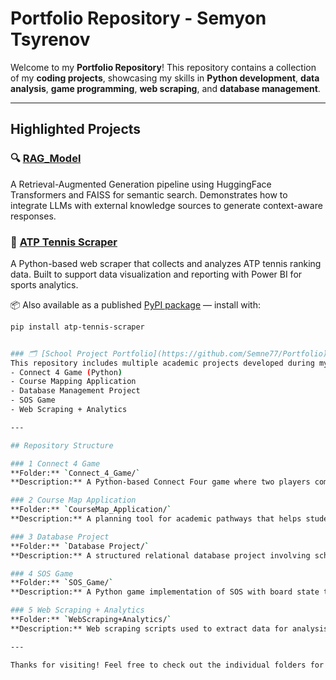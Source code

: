 # Portfolio Repository - Semyon Tsyrenov

Welcome to my **Portfolio Repository**! This repository contains a collection of my **coding projects**, showcasing my skills in **Python development**, **data analysis**, **game programming**, **web scraping**, and **database management**.

---

## Highlighted Projects

### 🔍 [RAG_Model](https://github.com/Semne77/RAG_Model)
A Retrieval-Augmented Generation pipeline using HuggingFace Transformers and FAISS for semantic search. Demonstrates how to integrate LLMs with external knowledge sources to generate context-aware responses.

### 🎾 [ATP Tennis Scraper](https://github.com/Semne77/atp_tennis_scraper)
A Python-based web scraper that collects and analyzes ATP tennis ranking data. Built to support data visualization and reporting with Power BI for sports analytics.

📦 Also available as a published [PyPI package](https://pypi.org/project/atp-tennis-scraper/) — install with:
```bash
pip install atp-tennis-scraper


### 🗂 [School Project Portfolio](https://github.com/Semne77/Portfolio)
This repository includes multiple academic projects developed during my Computer Science coursework:
- Connect 4 Game (Python)
- Course Mapping Application
- Database Management Project
- SOS Game
- Web Scraping + Analytics

---

## Repository Structure

### 1️ Connect 4 Game  
**Folder:** `Connect_4_Game/`  
**Description:** A Python-based Connect Four game where two players compete to connect four tokens in a row, column, or diagonally.

### 2️ Course Map Application  
**Folder:** `CourseMap_Application/`  
**Description:** A planning tool for academic pathways that helps students visualize course prerequisites and plan future semesters.

### 3️ Database Project   
**Folder:** `Database Project/`  
**Description:** A structured relational database project involving schema design, SQL queries, and normalization.

### 4️ SOS Game  
**Folder:** `SOS_Game/`  
**Description:** A Python game implementation of SOS with board state tracking and win condition logic.

### 5️ Web Scraping + Analytics   
**Folder:** `WebScraping+Analytics/`  
**Description:** Web scraping scripts used to extract data for analysis and visualization, including data cleaning and export.

---

Thanks for visiting! Feel free to check out the individual folders for more details and code samples.
